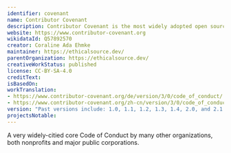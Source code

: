 ```yaml
---
identifier: covenant
name: Contributor Covenant
description: Contributor Covenant is the most widely adopted open source code of conduct in the world. It helps your community express its unique core values while setting clear expectations for how people should treat one another.
website: https://www.contributor-covenant.org
wikidataId: Q57892570
creator: Coraline Ada Ehmke
maintainer: https://ethicalsource.dev/
parentOrganization: https://ethicalsource.dev/
creativeWorkStatus: published
license: CC-BY-SA-4.0
creditText:
isBasedOn:
workTranslation:
- https://www.contributor-covenant.org/de/version/3/0/code_of_conduct/
- https://www.contributor-covenant.org/zh-cn/version/3/0/code_of_conduct/
version: "Past versions include: 1.0, 1.1, 1.2, 1.3, 1.4, 2.0, and 2.1."
projectsNotable:
---
```


A very widely-citied core Code of Conduct by many other organizations, both nonprofits and major public corporations.
